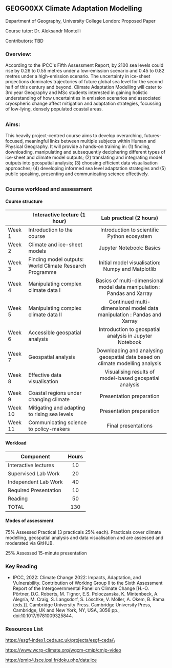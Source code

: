 ## GEOG00XX Climate Adaptation Modelling

Department of Geography, University College London: Proposed Paper

Course tutor: Dr. Aleksandr Montelli

Contributors: TBD
     
     
### Overview:
According to the IPCC's Fifth Assessment Report, by 2100 sea levels could rise by 0.26 to 0.55 metres under a low-emission scenario and 0.45 to 0.82 metres under a high-emission scenario. The uncertainty in ice-sheet projections dominates trajectories of future global sea level for the second half of this century and beyond. Climate Adaptation Modelling will cater to 3rd year Geography and MSc students interested in gaining holistic understanding of how uncertainties in emission scenarios and associated cryospheric change affect mitigation and adaptation strategies, focussing of low-lying, densely populated coastal areas.
## 

### Aims:
This heavily project-centred course aims to develop overarching, futures-focused, meaningful links between multiple subjects within Human and Physical Geography. It will provide a hands-on training in: (1) finding, downloading, manipulating and subsequently deciphering different types of ice-sheet and climate model outputs; (2) translating and integrating model outputs into geospatial analysis; (3) choosing efficient data visualisation approaches; (4) developing informed sea level adaptation strategies and (5) public speaking, presenting and communicating science effectively.
## 

### <a name="workload">Course workload and assessment</a>

#### Course structure


|  | Interactive lecture (1 hour) | Lab practical (2 hours) |
| -------------------|  -------------------| :-----------------: |
| Week 1 | Introduction to the course | Introduction to scientific Python ecosystem  |  
| Week 2 | Climate and ice-sheet models | Jupyter Notebook: Basics |
| Week 3 | Finding model outputs: World Climate Research Programme | Initial model visualisation: Numpy and Matplotlib |
| Week 4 | Manipulating complex climate data I | Basics of multi-dimensional model data manipulation : Pandas and Xarray |
| Week 5 | Manipulating complex climate data II | Continued multi-dimensional model data manipulation : Pandas and Xarray |
| Week 6 | Accessible geospatial analysis  | Introduction to geospatial analysis in Jupyter Notebook |
| Week 7 | Geospatial analysis  | Downloading and analysing geospatial data based on climate modelling analysis |
| Week 8 | Effective data visualisation | Visualising results of model-based geospatial analysis |
| Week 9 | Coastal regions under changing climate | Presentation preparation |
| Week 10 | Mitigating and adapting to rising sea levels | Presentation preparation |
| Week 11 | Communicating science to policy-makers | Final presentations |



#### Workload

|Component 	|Hours|
|-------  | :--------:|
|Interactive lectures | 10 |
|Supervised Lab Work  |	20|
|Independent Lab Work  |	40|
|Required Presentation |	10|
|Reading 	| 50 |
|TOTAL |	130|





#### Modes of assessment

75% Assessed Practical (3 practicals 25% each). Practicals cover climate modelling, geospatial analysis and data visualisation and are assessed and moderated via GitHUB.

25% Assessed 15-minute presentation




### <a name="Key Reading">Key Reading</a>

- IPCC, 2022: Climate Change 2022: Impacts, Adaptation, and Vulnerability. Contribution of Working Group II to the Sixth Assessment Report of the Intergovernmental Panel on Climate Change [H.-O. Pörtner, D.C. Roberts, M. Tignor, E.S. Poloczanska, K. Mintenbeck, A. Alegría, M. Craig, S. Langsdorf, S. Löschke, V. Möller, A. Okem, B. Rama (eds.)]. Cambridge University Press. Cambridge University Press, Cambridge, UK and New York, NY, USA, 3056 pp., doi:10.1017/9781009325844.


### <a name="Resources">Resources List</a>

https://esgf-index1.ceda.ac.uk/projects/esgf-ceda/\

https://www.wcrp-climate.org/wgcm-cmip/cmip-video

https://pmip4.lsce.ipsl.fr/doku.php/data:ice
